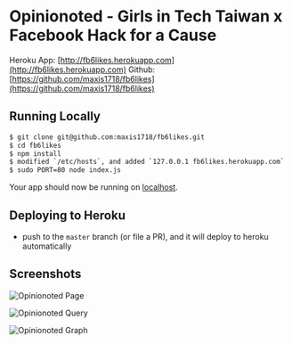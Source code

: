 # Opinionoted - Girls in Tech Taiwan x Facebook Hack for a Cause

Heroku App: [http://fb6likes.herokuapp.com](http://fb6likes.herokuapp.com)
Github: [https://github.com/maxis1718/fb6likes](https://github.com/maxis1718/fb6likes)

## Running Locally

```sh
$ git clone git@github.com:maxis1718/fb6likes.git
$ cd fb6likes
$ npm install
$ modified `/etc/hosts`, and added `127.0.0.1 fb6likes.herokuapp.com`
$ sudo PORT=80 node index.js
```
Your app should now be running on [localhost](http://localhost:80/).

## Deploying to Heroku

- push to the `master` branch (or file a PR), and it will deploy to heroku automatically

## Screenshots
![Opinionoted Page](https://raw.githubusercontent.com/maxis1718/fb6likes/master/screenshots/opinionoted_1.jpg "Opinionoted Page")

![Opinionoted Query](https://raw.githubusercontent.com/maxis1718/fb6likes/master/screenshots/opinionoted_2.jpg "Opinionoted Query")

![Opinionoted Graph](https://raw.githubusercontent.com/maxis1718/fb6likes/master/screenshots/opinionoted_3.jpg "Opinionoted Graph")
